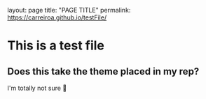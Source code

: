 layout: page
title: "PAGE TITLE"
permalink: https://carreiroa.github.io/testFile/

# This is a test file
## Does this take the theme placed in my rep?

I'm totally not sure 👋
